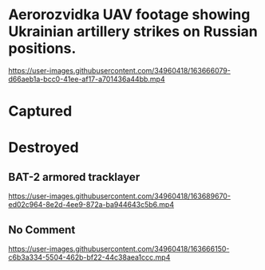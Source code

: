 


# Aerorozvidka UAV footage showing Ukrainian artillery strikes on Russian positions. 

https://user-images.githubusercontent.com/34960418/163666079-d66aeb1a-bcc0-41ee-af17-a701436a44bb.mp4



# Captured

# Destroyed

## BAT-2 armored tracklayer

https://user-images.githubusercontent.com/34960418/163689670-ed02c964-8e2d-4ee9-872a-ba944643c5b6.mp4


## No Comment

https://user-images.githubusercontent.com/34960418/163666150-c6b3a334-5504-462b-bf22-44c38aea1ccc.mp4
